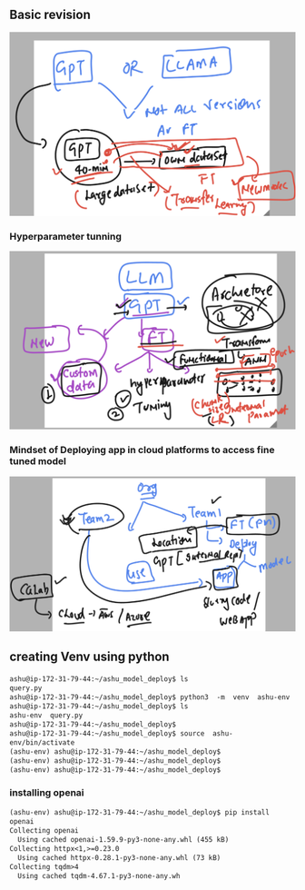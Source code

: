 ## Basic revision 

<img src="rev1.png">

### Hyperparameter tunning 

<img src="rev2.png">

### Mindset of Deploying app in cloud platforms to access fine tuned model 

<img src="m1.png">

## creating Venv using python 

```
ashu@ip-172-31-79-44:~/ashu_model_deploy$ ls
query.py
ashu@ip-172-31-79-44:~/ashu_model_deploy$ python3  -m  venv  ashu-env 
ashu@ip-172-31-79-44:~/ashu_model_deploy$ ls
ashu-env  query.py
ashu@ip-172-31-79-44:~/ashu_model_deploy$ 
ashu@ip-172-31-79-44:~/ashu_model_deploy$ source  ashu-env/bin/activate
(ashu-env) ashu@ip-172-31-79-44:~/ashu_model_deploy$ 
(ashu-env) ashu@ip-172-31-79-44:~/ashu_model_deploy$ 
(ashu-env) ashu@ip-172-31-79-44:~/ashu_model_deploy$ 

```

### installing openai 

```
(ashu-env) ashu@ip-172-31-79-44:~/ashu_model_deploy$ pip install openai 
Collecting openai
  Using cached openai-1.59.9-py3-none-any.whl (455 kB)
Collecting httpx<1,>=0.23.0
  Using cached httpx-0.28.1-py3-none-any.whl (73 kB)
Collecting tqdm>4
  Using cached tqdm-4.67.1-py3-none-any.wh

```
